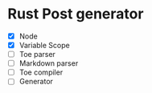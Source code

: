 # Rust Post generator

- [x] Node
- [x] Variable Scope
- [ ] Toe parser
- [ ] Markdown parser
- [ ] Toe compiler
- [ ] Generator
